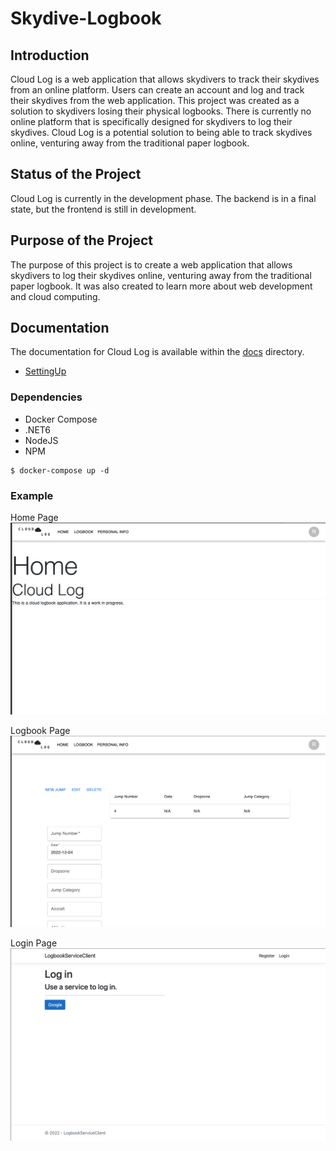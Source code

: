 # Skydive-Logbook

## Introduction

Cloud Log is a web application that allows skydivers to track their skydives from an online platform.
Users can create an account and log and track their skydives from the web application. This project
was created as a solution to skydivers losing their physical logbooks. There is currently no online
platform that is specifically designed for skydivers to log their skydives. Cloud Log is a potential
solution to being able to track skydives online, venturing away from the traditional paper logbook.

## Status of the Project

Cloud Log is currently in the development phase. The backend is in a final state, but the frontend
is still in development.

## Purpose of the Project

The purpose of this project is to create a web application
that allows skydivers to log their skydives online, venturing
away from the traditional paper logbook. It was also created
to learn more about web development and cloud computing.

## Documentation

The documentation for Cloud Log is available within the
[docs](docs) directory. 

- [SettingUp](docs/setting_up.md)


### Dependencies

- Docker Compose
- .NET6
- NodeJS
- NPM


```shell
$ docker-compose up -d
```

### Example

Home Page
![Home Page](./docs/resources/home_page.png)

Logbook Page
![Logbook Page](./docs/resources/logbook_page.png)

Login Page
![Login Page](./docs/resources/login_page.png)
